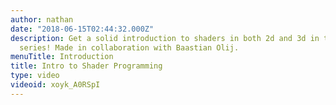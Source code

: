 ```yaml
---
author: nathan
date: "2018-06-15T02:44:32.000Z"
description: Get a solid introduction to shaders in both 2d and 3d in this Free tutorial
  series! Made in collaboration with Baastian Olij.
menuTitle: Introduction
title: Intro to Shader Programming
type: video
videoid: xoyk_A0RSpI
---
```

